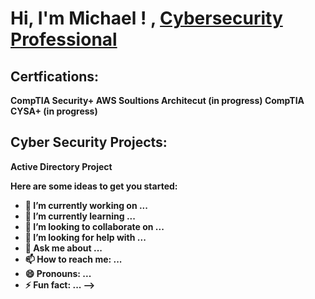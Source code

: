  <h1>Hi, I'm  Michael ! , <a href=https://www.linkedin.com/in/michael-lauretta-a2534011a//">Cybersecurity Professional</a> 


 <h2> Certfications:</h2>

 <b> CompTIA Security+<b>
  <b> AWS Soultions Architecut (in progress)<b>
 <b>  CompTIA CYSA+ (in progress)


<h2> Cyber Security  Projects:</h2>

<b> Active Directory Project 







Here are some ideas to get you started:

- 🔭 I’m currently working on ...
- 🌱 I’m currently learning ...
- 👯 I’m looking to collaborate on ...
- 🤔 I’m looking for help with ...
- 💬 Ask me about ...
- 📫 How to reach me: ...
- 😄 Pronouns: ...
- ⚡ Fun fact: ...
-->
